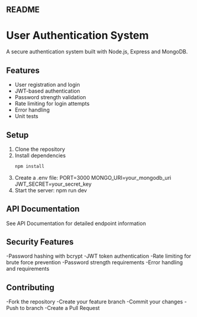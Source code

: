 ## README
# User Authentication System
A secure authentication system built with Node.js, Express and MongoDB.

## Features
- User registration and login
- JWT-based authentication
- Password strength validation
- Rate limiting for login attempts
- Error handling
- Unit tests

## Setup
1. Clone the repository
2. Install dependencies
   ```bash
   npm install
3. Create a .env file:
    PORT=3000
    MONGO_URI=your_mongodb_uri
    JWT_SECRET=your_secret_key
4. Start the server:
    npm run dev

## API Documentation
See API Documentation for detailed endpoint information

## Security Features
-Password hashing with bcrypt
-JWT token authentication
-Rate limiting for brute force prevention
-Password strength requirements
-Error handling and requirements

## Contributing
-Fork the repository
-Create your feature branch
-Commit your changes
-Push to branch
-Create a Pull Request
